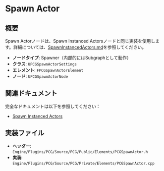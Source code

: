 # Spawn Actor

## 概要
Spawn Actorノードは、Spawn Instanced Actorsノードと同じ実装を使用します。詳細については、[SpawnInstancedActors.md](SpawnInstancedActors.md)を参照してください。

- **ノードタイプ**: Spawner（内部的にはSubgraphとして動作）
- **クラス**: `UPCGSpawnActorSettings`
- **エレメント**: `FPCGSpawnActorElement`
- **ノード**: `UPCGSpawnActorNode`

## 関連ドキュメント
完全なドキュメントは以下を参照してください：
- [Spawn Instanced Actors](SpawnInstancedActors.md)

## 実装ファイル
- **ヘッダー**: `Engine/Plugins/PCG/Source/PCG/Public/Elements/PCGSpawnActor.h`
- **実装**: `Engine/Plugins/PCG/Source/PCG/Private/Elements/PCGSpawnActor.cpp`
